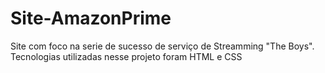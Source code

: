 # Site-AmazonPrime

Site com foco na serie de sucesso de serviço de Streamming "The Boys". Tecnologias utilizadas nesse projeto foram HTML e CSS
